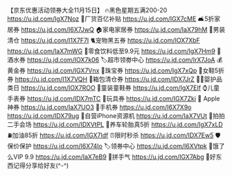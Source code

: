 【京东优惠活动领券大全11月15日】
🔥黑色星期五满200-20
https://u.jd.com/IgX7Noz
🛒厂货百亿补贴
https://u.jd.com/IGX7cME
🛋️5折家居券
https://u.jd.com/I6X7JwQ
🏠家电家居券
https://u.jd.com/IaX79hM
👔男装清仓
https://u.jd.com/I1X7F7I
🐈宠物黑五券
https://u.jd.com/IOX7XbF
https://u.jd.com/IaX7mWG
🥤零食饮料低至9.9元
https://u.jd.com/IgX7Hm9
🍺酒水券
https://u.jd.com/IOX7k06
🏷超市领劵中心
https://u.jd.com/IrX7JoA
💰黄金券
https://u.jd.com/IGX7Vnx
💎珠宝券
https://u.jd.com/IgX7xQp
👠女鞋5折券
https://u.jd.com/I1X7VQH
👜箱包清仓券
https://u.jd.com/IDX7JrZ
👶🏻婴护品类日
https://u.jd.com/IOX7ROO
👟童装童鞋券
https://u.jd.com/IgX7EIf
⌚️儿童手表券
https://u.jd.com/IDX7mTC
🏀玩具券
https://u.jd.com/IGX7Zki 
 Apple神券
https://u.jd.com/IaX7UO3
📱手机券
https://u.jd.com/I6X7X9o
https://u.jd.com/IDX79ug 
📱自营iPhone资源机
https://u.jd.com/IaX7VUt
📱拍拍二手会场
https://u.jd.com/IDXVtPL
🛞养车轮胎真5折
https://u.jd.com/IgX7xLD
⛽加油85折
https://u.jd.com/IGX7ldf
⏰限时秒杀
https://u.jd.com/IDX7Ew5
🛡保价保护
https://u.jd.com/I6X74Io
🏷领券中心
https://u.jd.com/I6XVtpk
🛵饿了么VIP 9.9
https://u.jd.com/IaX7eB9
🎰拼手气
https://u.jd.com/IGX7Abg
🌟好东西记得分享给好友(^-^)